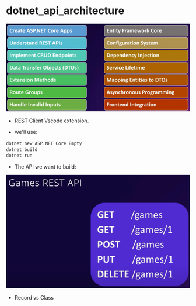 # dotnet_api_architecture

![alt text](essentials.png)

- REST Client Vscode extension.

- we'll use: 
```bash
dotnet new ASP.NET Core Empty 
dotnet build
dotnet run
```

- The API we want to build:

![alt text](gamesAPI.png)

- Record vs Class 